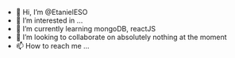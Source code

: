 - 👋 Hi, I’m @EtanielESO
- 👀 I’m interested in ...
- 🌱 I’m currently learning mongoDB, reactJS
- 💞️ I’m looking to collaborate on absolutely nothing at the moment
- 📫 How to reach me ...

<!---
EtanielESO/EtanielESO is a ✨ special ✨ repository because its `README.md` (this file) appears on your GitHub profile.
You can click the Preview link to take a look at your changes.
--->
